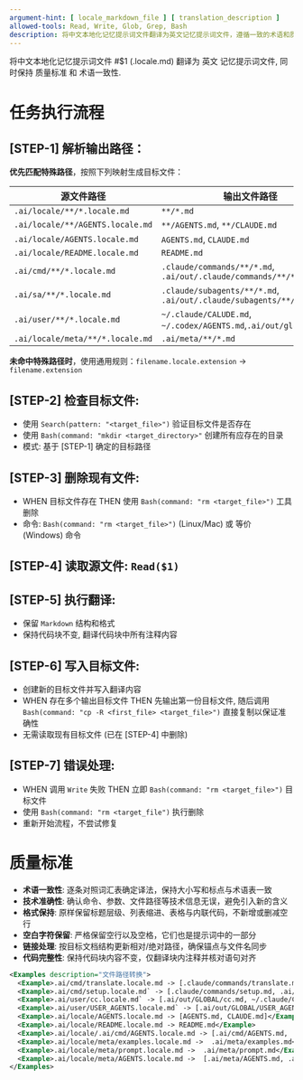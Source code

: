```yaml
---
argument-hint: [ locale_markdown_file ] [ translation_description ]
allowed-tools: Read, Write, Glob, Grep, Bash
description: 将中文本地化记忆提示词文件翻译为英文记忆提示词文件，遵循一致的术语和质量标准
---
```


将中文本地化记忆提示词文件 #$1 (.locale.md) 翻译为 英文 记忆提示词文件, 同时保持 质量标准 和 术语一致性.

# 任务执行流程
## [STEP-1] **解析输出路径**：
**优先匹配特殊路径**，按照下列映射生成目标文件：

| 源文件路径                            | 输出文件路径                                                             |
|----------------------------------|--------------------------------------------------------------------|
| `.ai/locale/**/*.locale.md`      | `**/*.md`                                                          |
| `.ai/locale/**/AGENTS.locale.md` | `**/AGENTS.md`, `**/CLAUDE.md`                                     |
| `.ai/locale/AGENTS.locale.md`    | `AGENTS.md`, `CLAUDE.md`                                           |
| `.ai/locale/README.locale.md`    | `README.md`                                                        |
| `.ai/cmd/**/*.locale.md`         | `.claude/commands/**/*.md`, `.ai/out/.claude/commands/**/*.md`     |
| `.ai/sa/**/*.locale.md`          | `.claude/subagents/**/*.md`, `.ai/out/.claude/subagents/**/*.md`   |
| `.ai/user/**/*.locale.md`        | `~/.claude/CALUDE.md`, `~/.codex/AGENTS.md`,`.ai/out/global/**.md` |
| `.ai/locale/meta/**/*.locale.md` | `.ai/meta/**/*.md`                                                 |

**未命中特殊路径时**，使用通用规则：`filename.locale.extension` -> `filename.extension`

## [STEP-2] **检查目标文件**:
- 使用 `Search(pattern: "<target_file>")` 验证目标文件是否存在
- 使用 `Bash(command: "mkdir <target_directory>"` 创建所有应存在的目录
- 模式: 基于 [STEP-1] 确定的目标路径

## [STEP-3] **删除现有文件**:
- WHEN 目标文件存在 THEN 使用 `Bash(command: "rm <target_file>")` 工具删除
- 命令: `Bash(command: "rm <target_file>")` (Linux/Mac) 或 等价 (Windows) 命令

## [STEP-4] **读取源文件**: `Read($1)`

## [STEP-5] **执行翻译**:
- 保留 `Markdown` 结构和格式
- 保持代码块不变, 翻译代码块中所有注释内容

## [STEP-6] **写入目标文件**:
- 创建新的目标文件并写入翻译内容
- WHEN 存在多个输出目标文件 THEN 先输出第一份目标文件, 随后调用 `Bash(command: "cp -R <first_file> <target_file>")` 直接复制以保证准确性
- 无需读取现有目标文件 (已在 [STEP-4] 中删除)

## [STEP-7] **错误处理**:
- WHEN 调用 `Write` 失败 THEN 立即 `Bash(command: "rm <target_file>")` 目标文件
- 使用 `Bash(command: "rm <target_file")` 执行删除
- 重新开始流程，不尝试修复





# 质量标准
- **术语一致性**: 逐条对照词汇表确定译法，保持大小写和标点与术语表一致
- **技术准确性**: 确认命令、参数、文件路径等技术信息无误，避免引入新的含义
- **格式保持**: 原样保留标题层级、列表缩进、表格与内联代码，不新增或删减空行
- **空白字符保留**: 严格保留空行以及空格，它们也是提示词中的一部分
- **链接处理**: 按目标文档结构更新相对/绝对路径，确保锚点与文件名同步
- **代码完整性**: 保持代码块内容不变，仅翻译块内注释并核对语句对齐

```xml
<Examples description="文件路径转换">
  <Example>.ai/cmd/translate.locale.md -> [.claude/commands/translate.md, .ai/out/.claude/commands/translate.md]</Example>
  <Example>.ai/cmd/setup.locale.md` -> [.claude/commands/setup.md, .ai/out/.claude/commands/setup.md]</Example>
  <Example>.ai/user/cc.locale.md` -> [.ai/out/GLOBAL/cc.md, ~/.claude/CLAUDE.md, ~/.codex/AGENTS.md]</Example>
  <Example>.ai/user/USER_AGENTS.locale.md` -> [.ai/out/GLOBAL/USER_AGENTS.md, ~/.claude/CLAUDE.md, ~/.codex/AGENTS.md]</Example>
  <Example>.ai/locale/AGENTS.locale.md -> [AGENTS.md, CLAUDE.md]</Example>
  <Example>.ai/locale/README.locale.md -> README.md</Example>
  <Example>.ai/locale/.ai/cmd/AGENTS.locale.md -> [.ai/cmd/AGENTS.md, .ai/cmd/CLAUDE.md]</Example>
  <Example>.ai/locale/meta/examples.locale.md ->  .ai/meta/examples.md</Example>
  <Example>.ai/locale/meta/prompt.locale.md ->  .ai/meta/prompt.md</Example>
  <Example>.ai/locale/meta/AGENTS.locale.md ->  [.ai/meta/AGENTS.md, .ai/meta/CLAUDE.md]</Example>
</Examples>
```
